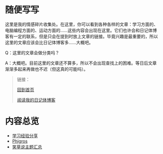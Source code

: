 # 随便写写

这里是我的情感碎片收集处。在这里，你可以看到各种各样的文章：学习方面的、电脑编程方面的、运动方面的……这些内容会出现在这里。它们也许会和日记体博客有一定的联系，但是只会在提到时放上文章的链接。毕竟兴趣是最重要的，所以这里的文章应该会比日记体博客多……大概吧。

Q：这里的文章会做分类吗？

A：大概吧。目前这里的文章还不算多，所以不会出现查找上的困难。等日后文章渐渐多起来再做也不迟（但这真的可能吗）。

> 链接：
>
>  [回到首页](../README.md) 
>
>  [阅读我的日记体博客](../Daily/Daily.md) 

# 内容总览

-    [学习经验分享](学习经验分享.md) 
-    [Phigros](Phigros.md) 
-    [笑草说主题汇总](笑草说.md) 
